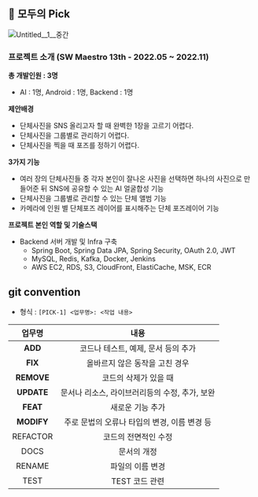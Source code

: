 ## 📸 모두의 Pick

![Untitled__1__중간](/uploads/16ab3360e05712a261f792297cf9e3b8/Untitled__1__중간.png)

### 프로젝트 소개 (SW Maestro 13th - 2022.05 ~ 2022.11)

**총 개발인원 : 3명**

- AI : 1명, Android : 1명, Backend : 1명

**제안배경**

- 단체사진을 SNS 올리고자 할 때 완벽한 1장을 고르기 어렵다.
- 단체사진을 그룹별로 관리하기 어렵다.
- 단체사진을 찍을 때 포즈를 정하기 어렵다.

**3가지 기능**

- 여러 장의 단체사진들 중 각자 본인이 잘나온 사진을 선택하면 하나의 사진으로 만들어준 뒤 SNS에 공유할 수 있는 AI 얼굴합성 기능
- 단체사진을 그룹별로 관리할 수 있는 단체 앨범 기능
- 카메라에 인원 별 단체포즈 레이어를 표시해주는 단체 포즈레이어 기능

**프로젝트 본인 역할 및 기술스택**

- Backend 서버 개발 및 Infra 구축
    - Spring Boot, Spring Data JPA, Spring Security, OAuth 2.0, JWT
    - MySQL, Redis, Kafka, Docker, Jenkins
    - AWS EC2, RDS, S3, CloudFront, ElastiCache, MSK, ECR

## git convention
- 형식 : `[PICK-1] <업무명>: <작업 내용>`

|업무명|내용|
| :-----------------------------------: | :---------------------------------------: |
| **ADD** |   코드나 테스트, 예제, 문서 등의 추가   |
| **FIX** | 올바르지 않은 동작을 고친 경우 |
| **REMOVE** |   코드의 삭제가 있을 때   |
| **UPDATE** |   문서나 리소스, 라이브러리등의 수정, 추가, 보완   |
| **FEAT** |  새로운 기능 추가   |
| **MODIFY** | 주로 문법의 오류나 타입의 변경, 이름 변경 등   |
| REFACTOR |   코드의 전면적인 수정   |
| DOCS |  문서의 개정   |
| RENAME | 파일의 이름 변경 |
| TEST | TEST 코드 관련   |

